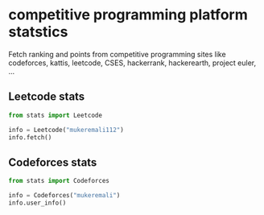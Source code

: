 # competitive programming platform statstics
Fetch ranking and points from competitive programming sites like codeforces, kattis, leetcode, CSES, hackerrank, hackerearth, project euler, ... 


## Leetcode stats
 
```python
from stats import Leetcode

info = Leetcode("mukeremali112")
info.fetch()
```

## Codeforces stats
 
```python
from stats import Codeforces

info = Codeforces("mukeremali")
info.user_info()
```